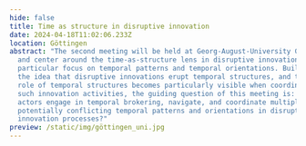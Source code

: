 ```yaml
---
hide: false
title: Time as structure in disruptive innovation
date: 2024-04-18T11:02:06.233Z
location: Göttingen
abstract: "The second meeting will be held at Georg-August-University Göttingen
  and center around the time-as-structure lens in disruptive innovation with a
  particular focus on temporal patterns and temporal orientations. Building on
  the idea that disruptive innovations erupt temporal structures, and that the
  role of temporal structures becomes particularly visible when coordinating
  such innovation activities, the guiding question of this meeting is: How do
  actors engage in temporal brokering, navigate, and coordinate multiple,
  potentially conflicting temporal patterns and orientations in disruptive
  innovation processes?"
preview: /static/img/göttingen_uni.jpg
---
```

